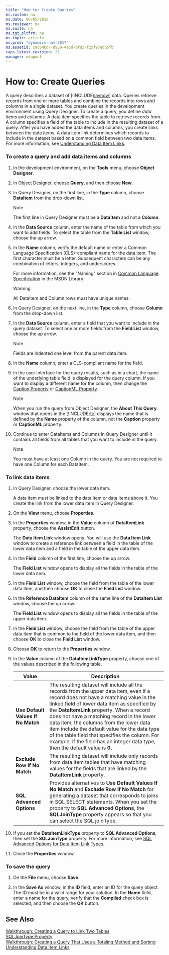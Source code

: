 ```yaml
---
title: "How to: Create Queries"
ms.custom: na
ms.date: 06/05/2016
ms.reviewer: na
ms.suite: na
ms.tgt_pltfrm: na
ms.topic: article
ms.prod: "dynamics-nav-2017"
ms.assetid: c9c64bd7-d950-4a5d-bfd3-f25f97adb5fb
caps.latest.revision: 21
manager: edupont
---
```

# How to: Create Queries
A query describes a dataset of [!INCLUDE[navnow](includes/navnow_md.md)] data. Queries retrieve records from one or more tables and combine the records into rows and columns in a single dataset. You create queries in the development environment using Query Designer. To create a query, you define *data items* and *columns*. A data item specifies the table to retrieve records from. A column specifies a field of the table to include in the resulting dataset of a query. After you have added the data items and columns, you create links between the data items. A data item link determines which records to include in the dataset based on a common field between two data items. For more information, see [Understanding Data Item Links](Understanding-Data-Item-Links.md).  

### To create a query and add data items and columns  

1.  In the development environment, on the **Tools** menu, choose **Object Designer**.  

2.  In Object Designer, choose **Query**, and then choose **New**.  

3.  In Query Designer, on the first line, in the **Type** column, choose **DataItem** from the drop-down list.  

    > [!NOTE]  
    >  The first line in Query Designer must be a **DataItem** and not a **Column**.  

4.  In the **Data Source** column, enter the name of the table from which you want to add fields. To select the table from the **Table List** window, choose the up arrow.  

5.  In the **Name** column, verify the default name or enter a Common Language Specification \(CLS\)–compliant name for the data item. The first character must be a letter. Subsequent characters can be any combination of letters, integers, and underscores.  

     For more information, see the "Naming" section in [Common Language Specification](http://go.microsoft.com/fwlink/?LinkId=193144) in the MSDN Library.  

    > [!WARNING]  
    >  All DataItem and Column rows must have unique names.  

6.  In Query Designer, on the next line, in the **Type** column, choose **Column** from the drop-down list.  

7.  In the **Data Source** column, enter a field that you want to include in the query dataset. To select one or more fields from the **Field List** window, choose the up arrow.  

    > [!NOTE]  
    >  Fields are indented one level from the parent data item.  

8.  In the **Name** column, enter a CLS-compliant name for the field.  

9. In the user interface for the query results, such as in a chart, the name of the underlying table field is displayed for the query column. If you want to display a different name for the column, then change the [Caption Property](Caption-Property.md) or [CaptionML Property](CaptionML-Property.md).  

    > [!NOTE]  
    >  When you run the query from Object Designer, the **About This Query** window that opens in the [!INCLUDE[rtc](includes/rtc_md.md)] displays the name that is defined by the **Name** property of the column, not the **Caption** property or **CaptionML** property.  

10. Continue to enter DataItems and Columns in Query Designer until it contains all fields from all tables that you want to include in the query.  

    > [!NOTE]  
    >  You must have at least one Column in the query. You are not required to have one Column for each DataItem.  

### To link data items  

1.  In Query Designer, choose the lower data item.  

     A data item must be linked to the data item or data items above it. You create the link from the lower data item in Query Designer.  

2.  On the **View** menu, choose **Properties**.  

3.  In the **Properties** window, in the **Value** column of **DataItemLink** property, choose the **AssistEdit** button.  

     The **Data Item Link** window opens. You will use the **Data Item Link** window to create a reference link between a field in the table of the lower data item and a field in the table of the upper data item.  

4.  In the **Field** column of the first line, choose the up arrow.  

     The **Field List** window opens to display all the fields in the table of the lower data item.  

5.  In the **Field List** window, choose the field from the table of the lower data item, and then choose **OK** to close the **Field List** window.  

6.  In the **Reference DataItem** column of the same line of the **DataItem List** window, choose the up arrow.  

     The **Field List** window opens to display all the fields in the table of the upper data item.  

7.  In the **Field List** window, choose the field from the table of the upper data item that is common to the field of the lower data item, and then choose **OK** to close the **Field List** window.  

8.  Choose **OK** to return to the **Properties** window.  

9. In the **Value** column of the **DataItemLinkType** property, choose one of the values described in the following table.  

    |Value|Description|  
    |-----------|-----------------|  
    |**Use Default Values If No Match**|The resulting dataset will include all the records from the upper data item, even if a record does not have a matching value in the linked field of lower data item as specified by the **DataItemLink** property. When a record does not have a matching record in the lower data item, the columns from the lower data item include the default value for the data type of the table field that specifies the column. For example, if the field has an integer data type, then the default value is **0**.|  
    |**Exclude Row If No Match**|The resulting dataset will include only records from data item tables that have matching values for the fields that are linked by the **DataItemLink** property.|  
    |**SQL Advanced Options**|Provides alternatives to **Use Default Values If No Match** and **Exclude Row If No Match** for generating a dataset that corresponds to joins in SQL SELECT statements. When you set the property to **SQL Advanced Options**, the **SQLJoinType** property appears so that you can select the SQL join type.|  

10. If you set the **DataItemLinkType** property to **SQL Advanced Options**, then set the **SQLJoinType** property. For more information, see [SQL Advanced Options for Data Item Link Types](SQL-Advanced-Options-for-Data-Item-Link-Types.md).  

11. Close the **Properties** window.  

### To save the query  

1.  On the **File** menu, choose **Save**.  

2.  In the **Save As** window, in the **ID** field, enter an ID for the query object. The ID must be in a valid range for your solution. In the **Name** field, enter a name for the query, verify that the **Compiled** check box is selected, and then choose the **OK** button.  

## See Also  
 [Walkthrough: Creating a Query to Link Two Tables](Walkthrough--Creating-a-Query-to-Link-Two-Tables.md)   
 [SQLJoinType Property](SQLJoinType-Property.md)   
 [Walkthrough: Creating a Query That Uses a Totaling Method and Sorting](Walkthrough--Creating-a-Query-That-Uses-a-Totaling-Method-and-Sorting.md)   
 [Understanding Data Item Links](Understanding-Data-Item-Links.md)
